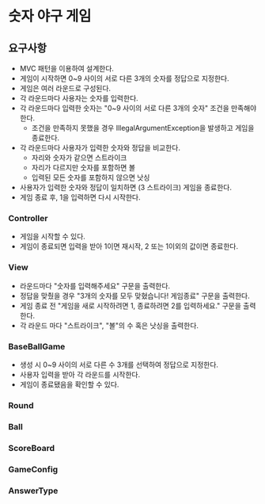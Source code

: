 # 숫자 야구 게임
## 요구사항
- MVC 패턴을 이용하여 설계한다.
- 게임이 시작하면 0~9 사이의 서로 다른 3개의 숫자를 정답으로 지정한다.
- 게임은 여러 라운드로 구성된다.
- 각 라운드마다 사용자는 숫자를 입력한다.
- 각 라운드마다 입력한 숫자는 "0~9 사이의 서로 다른 3개의 숫자" 조건을 만족해야 한다. 
  - 조건을 만족하지 못했을 경우 IllegalArgumentException을 발생하고 게임을 종료한다.
- 각 라운드마다 사용자가 입력한 숫자와 정답을 비교한다. 
  - 자리와 숫자가 같으면 스트라이크
  - 자리가 다르지만 숫자를 포함하면 볼
  - 입력된 모든 숫자를 포함하지 않으면 낫싱
- 사용자가 입력한 숫자와 정답이 일치하면 (3 스트라이크) 게임을 종료한다.
- 게임 종료 후, 1을 입력하면 다시 시작한다.

### Controller
- 게임을 시작할 수 있다.
- 게임이 종료되면 입력을 받아 1이면 재시작, 2 또는 1이외의 값이면 종료한다.

### View
- 라운드마다 "숫자를 입력해주세요" 구문을 출력한다.
- 정답을 맞췄을 경우 "3개의 숫자를 모두 맞혔습니다! 게임종료" 구문을 출력한다.
- 게임 종료 전 "게임을 새로 시작하려면 1, 종료하려면 2를 입력하세요." 구문을 출력한다.
- 각 라운드 마다 "스트라이크", "볼"의 수 혹은 낫싱을 출력한다.

### BaseBallGame
- 생성 시 0~9 사이의 서로 다른 수 3개를 선택하여 정답으로 지정한다.
- 사용자 입력을 받아 각 라운드를 시작한다.
- 게임이 종료됐음을 확인할 수 있다.

### Round

### Ball

### ScoreBoard

### GameConfig

### AnswerType
